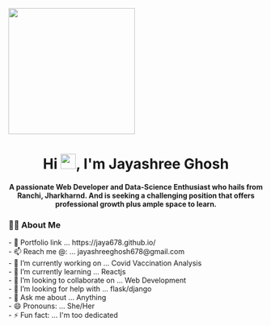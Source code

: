 <a href="#"><img width="250" height="auto" src="https://cdn.dribbble.com/users/2131993/screenshots/15628402/media/7bb0d27e44d8c2eff47276ae86bfd6a3.png?compress=1&resize=400x300" height="175"/></a>
<h1 align="center">Hi <img src="https://raw.githubusercontent.com/MartinHeinz/MartinHeinz/master/wave.gif" width="30px">, I'm Jayashree Ghosh</h1>
<h4 align="center">A passionate Web Developer and Data-Science Enthusiast who hails from Ranchi, Jharkharnd. And is seeking a challenging position that offers professional growth plus ample space to learn.</h4>


<h3>💁‍♂️ About Me </h3>
- 🌺 Portfolio link ... https://jaya678.github.io/ <br/>
- 📫 Reach me @: ... jayashreeghosh678@gmail.com </br>
- 🔭 I’m currently working on ... Covid Vaccination Analysis  </br>
- 🌱 I’m currently learning ... Reactjs  </br>
- 👯 I’m looking to collaborate on ... Web Development  </br>
- 🤔 I’m looking for help with ... flask/django  </br>
- 💬 Ask me about ... Anything  </br>
- 😄 Pronouns: ... She/Her   </br>
- ⚡ Fun fact: ... I'm too dedicated   </br>



<!-- <p align="left"> 
        <a href="https://code.visualstudio.com/download" target="_blank"> <img src="https://raw.githubusercontent.com/github/explore/80688e429a7d4ef2fca1e82350fe8e3517d3494d/topics/visual-studio-code/visual-studio-code.png" alt="Visual studio code" width="36" height="36"/> </a> &nbsp;
    <a href="https://reactjs.org/" target="_blank"> <img src="https://img.icons8.com/color/48/000000/react-native.png"/> </a>
    <a href="https://developer.mozilla.org/en-US/docs/Web/JavaScript" target="_blank"> <img src="https://img.icons8.com/color/48/000000/javascript.png"/> </a> 
    <a href="https://www.w3.org/html/" target="_blank"> <img src="https://img.icons8.com/color/48/000000/html-5.png"/> </a> 
    <a href="https://www.w3schools.com/css/" target="_blank"> <img src="https://img.icons8.com/color/48/000000/css3.png"/> </a> 
    <a href="https://getbootstrap.com" target="_blank"> <img src="https://img.icons8.com/color/48/000000/bootstrap.png"/> </a> 
    <a href="https://www.python.org" target="_blank"> <img src="https://img.icons8.com/color/48/000000/python.png"/> </a> 
    <a style="padding-right:8px;" href="https://nodejs.org" target="_blank"> <img src="https://img.icons8.com/color/48/000000/nodejs.png"/> </a> 
    <a style="padding-right:8px;" href="https://www.mysql.com/" target="_blank"> <img src="https://img.icons8.com/fluent/50/000000/mysql-logo.png"/> </a> 
    <a href="https://postman.com" target="_blank"> <img src="https://www.vectorlogo.zone/logos/getpostman/getpostman-icon.svg" alt="postman" width="45" height="45"/> </a>   
    <a href="https://git-scm.com/" target="_blank"> <img src="https://img.icons8.com/color/48/000000/git.png"/> </a>  
    <a href="https://redux.js.org" target="_blank"> <img src="https://img.icons8.com/color/48/000000/redux.png"/> </a>
</p>

<br/>

<p align="center">
    <a href="https://github.com/Raj619Shubham/github-readme-streak-stats">
        <img title="🔥 Get streak stats for your profile at git.io/streak-stats" alt="Raj Shubham's streak" src="https://github-readme-streak-stats.herokuapp.com/?user=Raj619Shubham&theme=black-ice&hide_border=true&stroke=0000&background=060A0CD0"/>
    </a>
</p>

## 📊 My Github Stats

  <br/>
    <a href="https://github.com/Raj619Shubham/github-readme-stats"><img alt="Raj Shubham's Github Stats" src="https://github-readme-stats.vercel.app/api?username=Raj619Shubham&show_icons=true&count_private=true&theme=react&hide_border=true&bg_color=0D1117" /></a>
  <a href="https://github.com/Raj619Shubham/github-readme-stats"><img alt="Raj Shubham's Top Languages" src="https://github-readme-stats.vercel.app/api/top-langs/?username=Raj619Shubham&langs_count=8&count_private=true&layout=compact&theme=react&hide_border=true&bg_color=0D1117" /></a>
  <br/>
  <b>Note:</b> Top languages is only a metric of the languages my public code consists of and doesn't reflect experience or skill level.


<br/>
<br/>

<a href="https://github.com/Raj619Shubham/github-readme-activity-graph"><img alt="Raj Shuvham's Activity Graph" src="https://activity-graph.herokuapp.com/graph?username=Raj619Shubham&bg_color=0D1117&color=5BCDEC&line=5BCDEC&point=FFFFFF&hide_border=true" /></a>

<br/>
<br/>

## Connect with me:
<p align="left">

<a href = "https://www.linkedin.com/in/raj-shubham-a63436182/"><img src="https://img.icons8.com/fluent/48/000000/linkedin.png"/></a>
<a href = "https://mobile.twitter.com/RAJSHUB27071348"><img src="https://img.icons8.com/fluent/48/000000/twitter.png"/></a>
<a href = "https://www.instagram.com/ra___shu/"><img src="https://img.icons8.com/fluent/48/000000/instagram-new.png"/></a>
<a href = "https://www.youtube.com/channel/UCbamAlxPG4FXbe2VGIP2ffw"><img src="https://img.icons8.com/color/48/000000/youtube-play.png"/></a>

</p>

## ❤ Views and Followers
<a href="https://github.com/Meghna-DAS/github-profile-views-counter">
    <img src="https://komarev.com/ghpvc/?username=Raj619Shubham">
</a>
<a href="https://github.com/Raj619Shubham?tab=followers"><img src="https://img.shields.io/github/followers/Raj619Shubham?label=Followers&style=social" alt="GitHub Badge"></a>
 

 -->
